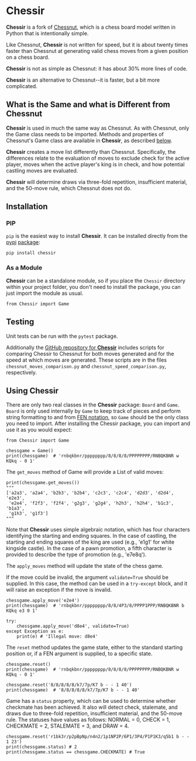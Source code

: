 # Chessir

**Chessir** is a fork of [Chessnut](https://github.com/cgearhart/Chessnut), which is a chess board model written in Python that is intentionally simple.

Like Chessnut, **Chessir** is not written for speed, but it is about twenty times faster than Chessnut at generating valid chess moves from a given position on a chess board.

**Chessir** is not as simple as Chessnut: it has about 30% more lines of code.

**Chessir** is an alternative to Chessnut--it is faster, but a bit more complicated.

## What is the Same and what is Different from Chessnut

**Chessir** is used in much the same way as Chessnut. As with Chessnut, only the Game class needs to be imported. Methods and properties of Chessnut's Game class are available in **Chessir**, as described [below](#using-chessir).

**Chessir** creates a move list differently than Chessnut. Specifically, the differences relate to the evaluation of moves to exclude check for the active player, moves when the active player's king is in check, and how potential castling moves are evaluated.

**Chessir** will determine draws via three-fold repetition, insufficient material, and the 50-move rule, which Chessnut does not do.

## Installation

### PIP

`pip` is the easiest way to install **Chessir**. It can be installed directly from the [pypi](https://pypi.python.org/) [package](https://pypi.python.org/pypi/Chessir):

`pip install chessir`

### As a Module

**Chessir** can be a standalone module, so if you place the `Chessir` directory within your project folder, you don't need to install the package, you can just import the module as usual.

```
from Chessir import Game
```

## Testing

Unit tests can be run with the `pytest` package.

Additionally the [GitHub repository for **Chessir**](https://github.com/stuart-rickard/Chessir) includes scripts for comparing Chessir to Chessnut for both moves generated and for the speed at which moves are generated. These scripts are in the files `chessnut_moves_comparison.py` and `chessnut_speed_comparison.py`, respectively.

## Using Chessir

There are only two real classes in the **Chessir** package: `Board` and `Game`. `Board` is only used internally by `Game` to keep track of pieces and perform string formatting to and from [FEN notation](https://en.wikipedia.org/wiki/Forsyth%E2%80%93Edwards_Notation), so `Game` should be the only class you need to import. After installing the Chessir package, you can import and use it as you would expect:

```
from Chessir import Game

chessgame = Game()
print(chessgame)  # 'rnbqkbnr/pppppppp/8/8/8/8/PPPPPPPP/RNBQKBNR w KQkq - 0 1'
```

The `get_moves` method of Game will provide a List of valid moves:

```
print(chessgame.get_moves())
"""
['a2a3', 'a2a4', 'b2b3', 'b2b4', 'c2c3', 'c2c4', 'd2d3', 'd2d4', 'e2e3',
 'e2e4', 'f2f3', 'f2f4', 'g2g3', 'g2g4', 'h2h3', 'h2h4', 'b1c3', 'b1a3',
 'g1h3', 'g1f3']
"""
```

Note that **Chessir** uses simple algebraic notation, which has four characters identifying the starting and ending squares. In the case of castling, the starting and ending squares of the king are used (e.g., 'e1g1' for white kingside castle). In the case of a pawn promotion, a fifth character is provided to describe the type of promotion (e.g., 'e7e8q').

The `apply_moves` method will update the state of the chess game.

If the move could be invalid, the argument `validate=True` should be supplied. In this case, the method can be used in a `try-except` block, and it will raise an exception if the move is invalid.

```
chessgame.apply_move('e2e4')
print(chessgame)  # 'rnbqkbnr/pppppppp/8/8/4P3/8/PPPP1PPP/RNBQKBNR b KQkq e3 0 1'

try:
    chessgame.apply_move('d8e4', validate=True)
except Exception as e:
    print(e) # 'Illegal move: d8e4'
```

The `reset` method updates the game state, either to the standard starting position or, if a FEN argument is supplied, to a specific state.

```
chessgame.reset()
print(chessgame)  # 'rnbqkbnr/pppppppp/8/8/8/8/PPPPPPPP/RNBQKBNR w KQkq - 0 1'

chessgame.reset('8/8/8/8/8/k7/7p/K7 b - - 1 40')
print(chessgame)  # '8/8/8/8/8/k7/7p/K7 b - - 1 40'

```

Game has a `status` property, which can be used to determine whether checkmate has been achieved. It also will detect check, stalemate, and draws due to three-fold repetition, insufficient material, and the 50-move rule. The statuses have values as follows: NORMAL = 0, CHECK = 1, CHECKMATE = 2, STALEMATE = 3, and DRAW = 4.

```
chessgame.reset('r1bk3r/p2pBpNp/n4n2/1p1NP2P/6P1/3P4/P1P1K3/q5b1 b - - 1 23')
print(chessgame.status) # 2
print(chessgame.status == chessgame.CHECKMATE) # True

```
